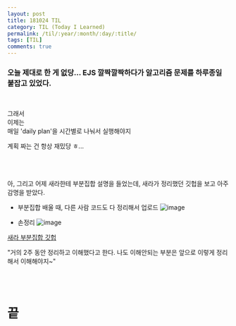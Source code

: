 ```yaml
---
layout: post
title: 181024 TIL 
category: TIL (Today I Learned)
permalink: /til/:year/:month/:day/:title/
tags: [TIL]
comments: true
---
```


### 오늘 제대로 한 게 없당... EJS 깔짝깔짝하다가 알고리즘 문제를 하루종일 붙잡고 있었다.

<br>
 
그래서 <br>
이제는 <br>
매일 'daily plan'을 시간별로 나눠서 실행해야지 <br>

계획 짜는 건 항상 재밌당 ㅎ... 

<br>
<br>
<br>
아, 그리고 어제 새라한테 부분집합 설명을 들었는데, 새라가 정리했던 깃헙을 보고 아주 감명을 받았다. 

- 부분집합 배울 때, 다른 사람 코드도 다 정리해서 업로드 
![image](https://user-images.githubusercontent.com/40848630/47471071-b5d76200-d843-11e8-8770-800267a2b8c8.png)

- 손정리
![image](https://user-images.githubusercontent.com/40848630/47471135-eb7c4b00-d843-11e8-8f00-7ea4cd5f33d1.png)

[새라 부분집합 깃헙](https://github.com/sejungkim/js-practice/blob/master/powerset-practice/powerset1.md)

"거의 2주 동안 정리하고 이해했다고 한다. 나도 이해안되는 부분은 앞으로 이렇게 정리해서 이해해야지~"

<br>
<br>

# 끝